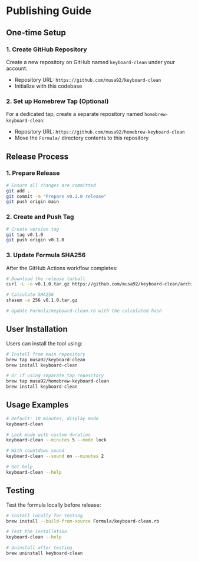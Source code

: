 # Publishing Guide

## One-time Setup

### 1. Create GitHub Repository
Create a new repository on GitHub named `keyboard-clean` under your account:
- Repository URL: `https://github.com/musa92/keyboard-clean`
- Initialize with this codebase

### 2. Set up Homebrew Tap (Optional)
For a dedicated tap, create a separate repository named `homebrew-keyboard-clean`:
- Repository URL: `https://github.com/musa92/homebrew-keyboard-clean`
- Move the `Formula/` directory contents to this repository

## Release Process

### 1. Prepare Release
```bash
# Ensure all changes are committed
git add .
git commit -m "Prepare v0.1.0 release"
git push origin main
```

### 2. Create and Push Tag
```bash
# Create version tag
git tag v0.1.0
git push origin v0.1.0
```

### 3. Update Formula SHA256
After the GitHub Actions workflow completes:

```bash
# Download the release tarball
curl -L -o v0.1.0.tar.gz https://github.com/musa92/keyboard-clean/archive/refs/tags/v0.1.0.tar.gz

# Calculate SHA256
shasum -a 256 v0.1.0.tar.gz

# Update Formula/keyboard-clean.rb with the calculated hash
```

## User Installation

Users can install the tool using:

```bash
# Install from main repository
brew tap musa92/keyboard-clean
brew install keyboard-clean

# Or if using separate tap repository
brew tap musa92/homebrew-keyboard-clean
brew install keyboard-clean
```

## Usage Examples

```bash
# Default: 10 minutes, display mode
keyboard-clean

# Lock mode with custom duration
keyboard-clean --minutes 5 --mode lock

# With countdown sound
keyboard-clean --sound on --minutes 2

# Get help
keyboard-clean --help
```

## Testing

Test the formula locally before release:

```bash
# Install locally for testing
brew install --build-from-source Formula/keyboard-clean.rb

# Test the installation
keyboard-clean --help

# Uninstall after testing
brew uninstall keyboard-clean
```
